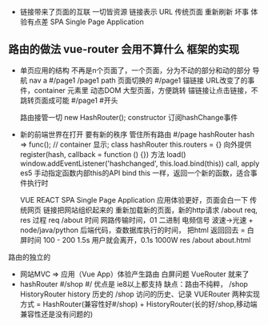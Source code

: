 - 链接带来了页面的互联
  一切皆资源 链接表示 URL
  传统页面 重新刷新 坏事 体验有点差
  SPA Single Page Application
## 路由的做法 vue-router 会用不算什么 框架的实现
- 单页应用的结构
  不再是n个页面了，一个页面，分为不动的部分和动的部分
  导航 nav a #/page1
  /page1 path 页面切换的
  #/page1 锚链接 URL改变了的事件，container 元素里 动态DOM
  大型页面，方便跳转
  锚链接让点击链接，不跳转页面成可能 #/page1 #开头

  路由接管一切 new HashRouter();
  constructor 订阅hashChange事件


- 新的前端世界在打开 要有新的秩序
  管住所有路由 #/page hashRouter
  hash => func(); // container 显示;
  class hashRouter
  this.routers = {}
  向外提供 register(hash, callback = function () {}) 方法
  load()
  window.addEventListener('hashchanged', this.load.bind(this)) 
  call, apply es5 手动指定函数内部this的API
  bind this 一样，返回一个新的函数，适合事件执行时

  VUE REACT   SPA Single Page Application 应用体验更好，页面会白一下
  传统网页 链接把网站组织起来的 重新加载新的页面，新的http请求
  /about req, res 过程
  req /about 
  时间 网路传输时间，01 二进制 电频信号 波速->光速 + node/java/python 后端代码，查数据库执行的时间，
  把html 返回回去 = 白屏时间 100 - 200
  1.5s 用户就会离开，0.1s 1000W
  res /about about.html

路由的独立的
- 网站MVC => 应用（Vue App）体验产生路由 白屏问题
VueRouter 就来了
- hashRouter
  #/shop  #/
  优点是 ie8以上都支持
  缺点：路由不纯粹， /shop
  HistoryRouter history 历史的 /shop 访问的历史、记录
  VUERouter 两种实现方式 = HashRouter(兼容性好#/shop) + HistoryRouter(长的好/shop,移动端兼容性还是没有问题的)